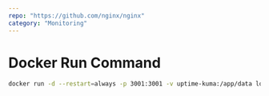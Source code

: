 ```yaml
---
repo: "https://github.com/nginx/nginx"
category: "Monitoring"
---
```


# Docker Run Command

```bash
docker run -d --restart=always -p 3001:3001 -v uptime-kuma:/app/data louislam/uptime-kuma:1
```
